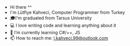 - Hi there ^^
- I'm Lütfiye Kahveci, Computer Programmer from Turkey
- 🎓I'm graduated from Tarsus University
- 💻 I love writing code and learning anything about it
- 🌱 I’m currently learning C#/++, JS
- 📫 How to reach me: l.kahveci.99@outlook.com
<!---
Alsimisst/Alsimisst is a ✨ special ✨ repository because its `README.md` (this file) appears on your GitHub profile.
You can click the Preview link to take a look at your changes.
--->

